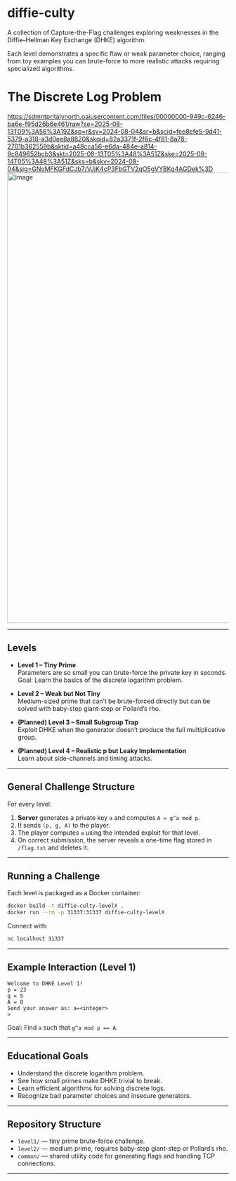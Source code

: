 
# diffie-culty

A collection of Capture-the-Flag challenges exploring weaknesses in the Diffie–Hellman Key Exchange (DHKE) algorithm.

Each level demonstrates a specific flaw or weak parameter choice, ranging from toy examples you can brute-force to more realistic attacks requiring specialized algorithms.


# The Discrete Log Problem

https://sdmntpritalynorth.oaiusercontent.com/files/00000000-949c-6246-ba6e-f95d26b6e461/raw?se=2025-08-13T09%3A56%3A19Z&sp=r&sv=2024-08-04&sr=b&scid=fee8efe5-9d41-5379-a318-a3d0ee8a8820&skoid=82a3371f-2f6c-4f81-8a78-2701b362559b&sktid=a48cca56-e6da-484e-a814-9c849652bcb3&skt=2025-08-13T05%3A48%3A51Z&ske=2025-08-14T05%3A48%3A51Z&sks=b&skv=2024-08-04&sig=GNoMFKGFdCJb7/VJjK4cP3FbGTV2qO5gVYBKq4AGDek%3D<img width="1024" height="1024" alt="image" src="https://github.com/user-attachments/assets/b91a6ae5-bc35-49c1-8abf-d7ae47ae7f10" />


---

## Levels

- **Level 1 – Tiny Prime**  
  Parameters are so small you can brute-force the private key in seconds.  
  Goal: Learn the basics of the discrete logarithm problem.

- **Level 2 – Weak but Not Tiny**  
  Medium-sized prime that can’t be brute-forced directly but can be solved with baby-step giant-step or Pollard’s rho.

- **(Planned) Level 3 – Small Subgroup Trap**  
  Exploit DHKE when the generator doesn’t produce the full multiplicative group.

- **(Planned) Level 4 – Realistic p but Leaky Implementation**  
  Learn about side-channels and timing attacks.

---

## General Challenge Structure

For every level:

1. **Server** generates a private key `a` and computes `A = g^a mod p`.
2. It sends `(p, g, A)` to the player.
3. The player computes `a` using the intended exploit for that level.
4. On correct submission, the server reveals a one-time flag stored in `/flag.txt` and deletes it.

---

## Running a Challenge

Each level is packaged as a Docker container:

```bash
docker build -t diffie-culty-levelX .
docker run --rm -p 31337:31337 diffie-culty-levelX
````

Connect with:

```bash
nc localhost 31337
```

---

## Example Interaction (Level 1)

```
Welcome to DHKE Level 1!
p = 23
g = 5
A = 8
Send your answer as: a=<integer>
>
```

Goal: Find `a` such that `g^a mod p == A`.

---

## Educational Goals

* Understand the discrete logarithm problem.
* See how small primes make DHKE trivial to break.
* Learn efficient algorithms for solving discrete logs.
* Recognize bad parameter choices and insecure generators.

---

## Repository Structure

* `level1/` — tiny prime brute-force challenge.
* `level2/` — medium prime, requires baby-step giant-step or Pollard’s rho.
* `common/` — shared utility code for generating flags and handling TCP connections.

---
